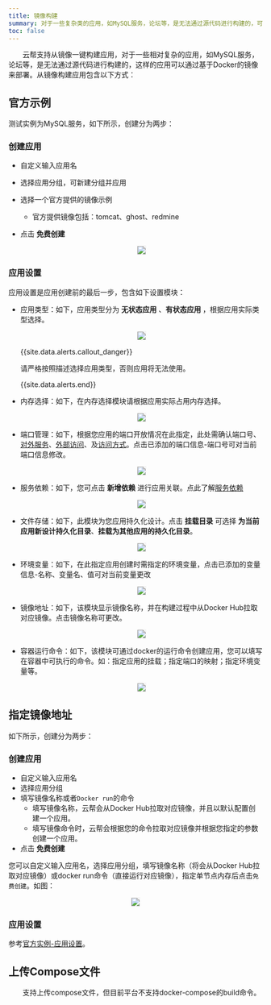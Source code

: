 ```yaml
---
title: 镜像构建
summary: 对于一些复杂类的应用，如MySQL服务，论坛等，是无法通过源代码进行构建的，可以通过基于Docker的镜像来部署。
toc: false
---
```


<div id="toc"></div>

&emsp;&emsp;云帮支持从镜像一键构建应用，对于一些相对复杂的应用，如MySQL服务，论坛等，是无法通过源代码进行构建的，这样的应用可以通过基于Docker的镜像来部署。从镜像构建应用包含以下方式：

##  官方示例

测试实例为MySQL服务，如下所示，创建分为两步：

### 创建应用 

- 自定义输入应用名
- 选择应用分组，可新建分组并应用
- 选择一个官方提供的镜像示例
  - 官方提供镜像包括：tomcat、ghost、redmine
- 点击 **免费创建**

   <center><img src="https://static.goodrain.com/images/acp/docs/user-docs/addapp/addapp-image-offical1.png" style="border:1px solid #eee;max-width:60%" /></center>

### 应用设置

应用设置是应用创建前的最后一步，包含如下设置模块：

- 应用类型：如下，应用类型分为 **无状态应用** 、**有状态应用** ，根据应用实际类型选择。

  <center><img src="https://static.goodrain.com/images/acp/docs/user-docs/addapp/addapp-image-offical-3.png" style="border:1px solid #eee;max-width:60%" /></center>

  {{site.data.alerts.callout_danger}}

  请严格按照描述选择应用类型，否则应用将无法使用。

  {{site.data.alerts.end}}

- 内存选择：如下，在内存选择模块请根据应用实际占用内存选择。

  <center><img src="https://static.goodrain.com/images/acp/docs/user-docs/addapp/addapp-image-offical-4.png" style="border:1px solid #eee;max-width:30%" /></center>

- 端口管理：如下，根据您应用的端口开放情况在此指定，此处需确认端口号、[对外服务](http://www.rainbond.com/docs/stable/user-app-docs/myapps/myapp-platform-port.html#part-2c696518044fc4f0)、[外部访问](http://www.rainbond.com/docs/stable/user-app-docs/myapps/myapp-platform-port.html#part-2c27c8f988fb443b)、及[访问方式](http://www.rainbond.com/docs/stable/user-app-docs/myapps/myapp-platform-port.html#part-2ba97bbe77ab9feb)。点击已添加的端口信息-端口号可对当前端口信息修改。

  <center><img src="https://static.goodrain.com/images/acp/docs/user-docs/addapp/addapp-image-offical-5.png" style="border:1px solid #eee;max-width:60%" /></center>

- 服务依赖：如下，您可点击 **新增依赖** 进行应用关联。点此了解[服务依赖](http://www.rainbond.com/docs/stable/user-app-docs/myapps/myapp-platform-reliance.html)

  <center><img src="https://static.goodrain.com/images/acp/docs/user-docs/addapp/addapp-image-offical-6.png" style="border:1px solid #eee;max-width:60%" /></center>

- 文件存储：如下，此模块为您应用持久化设计。点击 **挂载目录** 可选择 **为当前应用新设计持久化目录**、**挂载为其他应用的持久化目录**。

  <center><img src="https://static.goodrain.com/images/acp/docs/user-docs/addapp/addapp-image-offical-7.png" style="border:1px solid #eee;max-width:60%" /></center>

- 环境变量：如下，在此指定应用创建时需指定的环境变量，点击已添加的变量信息-名称、变量名、值可对当前变量更改

  <center><img src="https://static.goodrain.com/images/acp/docs/user-docs/addapp/addapp-image-offical-8.png" style="border:1px solid #eee;max-width:60%" /></center>

- 镜像地址：如下，该模块显示镜像名称，并在构建过程中从Docker Hub拉取对应镜像。点击镜像名称可更改。

  <center><img src="https://static.goodrain.com/images/acp/docs/user-docs/addapp/addapp-image-offical-9.png" style="border:1px solid #eee;max-width:60%" /></center>


- 容器运行命令：如下，该模块可通过docker的运行命令创建应用，您可以填写在容器中可执行的命令。如：指定应用的挂载；指定端口的映射；指定环境变量等。

  <center><img src="https://static.goodrain.com/images/acp/docs/user-docs/addapp/addapp-image-offical-10.png" style="border:1px solid #eee;max-width:60%" /></center>

## 指定镜像地址

如下所示，创建分为两步：

### 创建应用

- 自定义输入应用名
- 选择应用分组
- 填写镜像名称或者`Docker run`的命令
  - 填写镜像名称，云帮会从Docker Hub拉取对应镜像，并且以默认配置创建一个应用。
  - 填写镜像命令时，云帮会根据您的命令拉取对应镜像并根据您指定的参数创建一个应用。
- 点击 **免费创建**

您可以自定义输入应用名，选择应用分组，填写镜像名称（将会从Docker Hub拉取对应镜像）或docker run命令（直接运行对应镜像），指定单节点内存后点击`免费创建`。如图：

   <center><img src="https://static.goodrain.com/images/acp/docs/user-docs/addapp/addapp-image-point-1.png" style="border:1px solid #eee;max-width:60%" /></center>

### 应用设置

参考[官方实例-应用设置](#part-8d7af150cb78c87e)。

## 上传Compose文件

&emsp;&emsp;支持上传compose文件，但目前平台不支持docker-compose的build命令。
